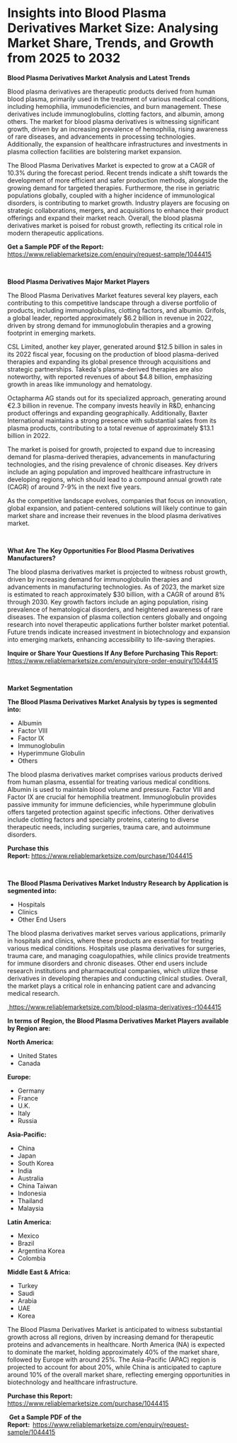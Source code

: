 <p><h1>Insights into Blood Plasma Derivatives Market Size: Analysing Market Share, Trends, and Growth from 2025 to 2032</h1></p><p><strong>Blood Plasma Derivatives Market Analysis and Latest Trends</strong></p>
<p><p>Blood plasma derivatives are therapeutic products derived from human blood plasma, primarily used in the treatment of various medical conditions, including hemophilia, immunodeficiencies, and burn management. These derivatives include immunoglobulins, clotting factors, and albumin, among others. The market for blood plasma derivatives is witnessing significant growth, driven by an increasing prevalence of hemophilia, rising awareness of rare diseases, and advancements in processing technologies. Additionally, the expansion of healthcare infrastructures and investments in plasma collection facilities are bolstering market expansion.</p><p>The Blood Plasma Derivatives Market is expected to grow at a CAGR of 10.3% during the forecast period. Recent trends indicate a shift towards the development of more efficient and safer production methods, alongside the growing demand for targeted therapies. Furthermore, the rise in geriatric populations globally, coupled with a higher incidence of immunological disorders, is contributing to market growth. Industry players are focusing on strategic collaborations, mergers, and acquisitions to enhance their product offerings and expand their market reach. Overall, the blood plasma derivatives market is poised for robust growth, reflecting its critical role in modern therapeutic applications.</p></p>
<p><strong>Get a Sample PDF of the Report:&nbsp;</strong> <a href="https://www.reliablemarketsize.com/enquiry/request-sample/1044415?utm_campaign=2933&utm_medium=2&utm_source=Github&utm_content=ia&utm_term=19042025&utm_id=blood-plasma-derivatives">https://www.reliablemarketsize.com/enquiry/request-sample/1044415</a></p>
<p>&nbsp;</p>
<p><strong>Blood Plasma Derivatives Major Market Players</strong></p>
<p><p>The Blood Plasma Derivatives Market features several key players, each contributing to this competitive landscape through a diverse portfolio of products, including immunoglobulins, clotting factors, and albumin. Grifols, a global leader, reported approximately $6.2 billion in revenue in 2022, driven by strong demand for immunoglobulin therapies and a growing footprint in emerging markets. </p><p>CSL Limited, another key player, generated around $12.5 billion in sales in its 2022 fiscal year, focusing on the production of blood plasma-derived therapies and expanding its global presence through acquisitions and strategic partnerships. Takeda's plasma-derived therapies are also noteworthy, with reported revenues of about $4.8 billion, emphasizing growth in areas like immunology and hematology.</p><p>Octapharma AG stands out for its specialized approach, generating around €2.3 billion in revenue. The company invests heavily in R&D, enhancing product offerings and expanding geographically. Additionally, Baxter International maintains a strong presence with substantial sales from its plasma products, contributing to a total revenue of approximately $13.1 billion in 2022.</p><p>The market is poised for growth, projected to expand due to increasing demand for plasma-derived therapies, advancements in manufacturing technologies, and the rising prevalence of chronic diseases. Key drivers include an aging population and improved healthcare infrastructure in developing regions, which should lead to a compound annual growth rate (CAGR) of around 7-9% in the next five years.</p><p>As the competitive landscape evolves, companies that focus on innovation, global expansion, and patient-centered solutions will likely continue to gain market share and increase their revenues in the blood plasma derivatives market.</p></p>
<p>&nbsp;</p>
<p><strong>What Are The Key Opportunities For Blood Plasma Derivatives Manufacturers?</strong></p>
<p><p>The blood plasma derivatives market is projected to witness robust growth, driven by increasing demand for immunoglobulin therapies and advancements in manufacturing technologies. As of 2023, the market size is estimated to reach approximately $30 billion, with a CAGR of around 8% through 2030. Key growth factors include an aging population, rising prevalence of hematological disorders, and heightened awareness of rare diseases. The expansion of plasma collection centers globally and ongoing research into novel therapeutic applications further bolster market potential. Future trends indicate increased investment in biotechnology and expansion into emerging markets, enhancing accessibility to life-saving therapies.</p></p>
<p><strong>Inquire or Share Your Questions If Any Before Purchasing This Report:</strong> <a href="https://www.reliablemarketsize.com/enquiry/pre-order-enquiry/1044415?utm_campaign=2933&utm_medium=2&utm_source=Github&utm_content=ia&utm_term=19042025&utm_id=blood-plasma-derivatives">https://www.reliablemarketsize.com/enquiry/pre-order-enquiry/1044415</a></p>
<p>&nbsp;</p>
<p><strong>Market Segmentation</strong></p>
<p><strong>The Blood Plasma Derivatives Market Analysis by types is segmented into:</strong></p>
<p><ul><li>Albumin</li><li>Factor VIII</li><li>Factor IX</li><li>Immunoglobulin</li><li>Hyperimmune Globulin</li><li>Others</li></ul></p>
<p><p>The blood plasma derivatives market comprises various products derived from human plasma, essential for treating various medical conditions. Albumin is used to maintain blood volume and pressure. Factor VIII and Factor IX are crucial for hemophilia treatment. Immunoglobulin provides passive immunity for immune deficiencies, while hyperimmune globulin offers targeted protection against specific infections. Other derivatives include clotting factors and specialty proteins, catering to diverse therapeutic needs, including surgeries, trauma care, and autoimmune disorders.</p></p>
<p><strong>Purchase this Report:&nbsp;</strong><a href="https://www.reliablemarketsize.com/purchase/1044415?utm_campaign=2933&utm_medium=2&utm_source=Github&utm_content=ia&utm_term=19042025&utm_id=blood-plasma-derivatives">https://www.reliablemarketsize.com/purchase/1044415</a></p>
<p>&nbsp;</p>
<p><strong>The Blood Plasma Derivatives Market Industry Research by Application is segmented into:</strong></p>
<p><ul><li>Hospitals</li><li>Clinics</li><li>Other End Users</li></ul></p>
<p><p>The blood plasma derivatives market serves various applications, primarily in hospitals and clinics, where these products are essential for treating various medical conditions. Hospitals use plasma derivatives for surgeries, trauma care, and managing coagulopathies, while clinics provide treatments for immune disorders and chronic diseases. Other end users include research institutions and pharmaceutical companies, which utilize these derivatives in developing therapies and conducting clinical studies. Overall, the market plays a critical role in enhancing patient care and advancing medical research.</p></p>
<p><a href="https://www.reliablemarketsize.com/blood-plasma-derivatives-r1044415?utm_campaign=2933&utm_medium=2&utm_source=Github&utm_content=ia&utm_term=19042025&utm_id=blood-plasma-derivatives">&nbsp;https://www.reliablemarketsize.com/blood-plasma-derivatives-r1044415</a></p>
<p><strong>In terms of Region, the Blood Plasma Derivatives Market Players available by Region are:</strong></p>
<p>
    <p> <strong> North America: </strong>
        <ul>
            <li>United States</li>
            <li>Canada</li>
        </ul>
        </p> 
    <p> <strong> Europe: </strong>
        <ul>
            <li>Germany</li>
            <li>France</li>
            <li>U.K.</li>
            <li>Italy</li>
            <li>Russia</li>
        </ul>
        </p> 
    <p> <strong> Asia-Pacific: </strong>
        <ul>
            <li>China</li>
            <li>Japan</li>
            <li>South Korea</li>
            <li>India</li>
            <li>Australia</li>
            <li>China Taiwan</li>
            <li>Indonesia</li>
            <li>Thailand</li>
            <li>Malaysia</li>
        </ul>
        </p> 
    <p> <strong> Latin America: </strong>
        <ul>
            <li>Mexico</li>
            <li>Brazil</li>
            <li>Argentina Korea</li>
            <li>Colombia</li>
        </ul>
        </p> 
    <p> <strong> Middle East & Africa: </strong>
        <ul>
            <li>Turkey</li>
            <li>Saudi</li>
            <li>Arabia</li>
            <li>UAE</li>
            <li>Korea</li>
        </ul>
    </p>
    </p>
<p><p>The Blood Plasma Derivatives Market is anticipated to witness substantial growth across all regions, driven by increasing demand for therapeutic proteins and advancements in healthcare. North America (NA) is expected to dominate the market, holding approximately 40% of the market share, followed by Europe with around 25%. The Asia-Pacific (APAC) region is projected to account for about 20%, while China is anticipated to capture around 10% of the overall market share, reflecting emerging opportunities in biotechnology and healthcare infrastructure.</p></p>
<p><strong>Purchase this Report: </strong><a href="https://www.reliablemarketsize.com/purchase/1044415?utm_campaign=2933&utm_medium=2&utm_source=Github&utm_content=ia&utm_term=19042025&utm_id=blood-plasma-derivatives">https://www.reliablemarketsize.com/purchase/1044415</a></p>
<p>&nbsp;<strong>Get a Sample PDF of the Report:&nbsp;&nbsp;</strong><a href="https://www.reliablemarketsize.com/enquiry/request-sample/1044415?utm_campaign=2933&utm_medium=2&utm_source=Github&utm_content=ia&utm_term=19042025&utm_id=blood-plasma-derivatives">https://www.reliablemarketsize.com/enquiry/request-sample/1044415</a></p>
<p><strong></strong></p>
<p><p></p><p></p><p></p></p>